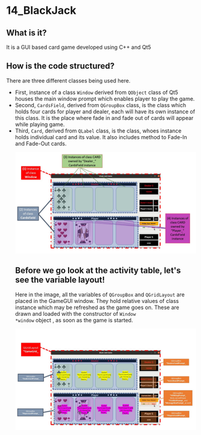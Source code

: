# 14_BlackJack
## What is it?
It is a GUI based card game developed using C++ and Qt5

## How is the code structured?
There are three different classes being used here. 
<ul>
<li> First, instance of a class <code>Window</code> derived from <code>QObject</code> class of Qt5 houses the main window prompt which enables player to play the game. </li>
<li> Second, <code>CardsField</code>, derived from <code>QGroupBox</code> class, is the class which holds four cards for player and dealer, each will have its own instance of this class. It is the place where fade in and fade out of cards will appear while playing game. </li>
<li> Third, <code>Card</code>, derived from <code>QLabel</code> class, is the class, whoes instance holds individual card and its value. It also includes method to Fade-In and Fade-Out cards. </li>

![](Image/UseOFClassInstanceInGame.JPG)

## Before we go look at the activity table, let's see the variable layout!

Here in the image, all the variables of <code>QGroupBox</code> and <code>QGridLayout</code> are placed in the GameGUI window. They hold relative values of class instance which may be refreshed as the game goes on. These are drawn and loaded with the constructor of <code>Window *window</code> object , as soon as the game is started. </br>

![](Image/VariableInGame.JPG)
